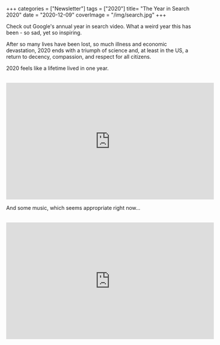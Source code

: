 +++
categories = ["Newsletter"]
tags = ["2020"]
title= "The Year in Search 2020"
date = "2020-12-09"
coverImage = "/img/search.jpg"
+++

Check out Google's annual year in search video. What a weird year this has been - so sad, yet so inspiring.

<!--more-->

After so many lives have been lost, so much illness and economic devastation, 2020 ends with a triumph of science and, at least in the US, a return to decency, compassion, and respect for all citizens.

2020 feels like a lifetime lived in one year.

<br>

<iframe width="560" height="315" src="https://www.youtube.com/embed/rokGy0huYEA" frameborder="0" allow="accelerometer; autoplay; clipboard-write; encrypted-media; gyroscope; picture-in-picture" allowfullscreen></iframe>

And some music, which seems appropriate right now...

<br>
<iframe width="560" height="315" src="https://www.youtube.com/embed/KQetemT1sWc" frameborder="0" allow="accelerometer; autoplay; clipboard-write; encrypted-media; gyroscope; picture-in-picture" allowfullscreen></iframe>
